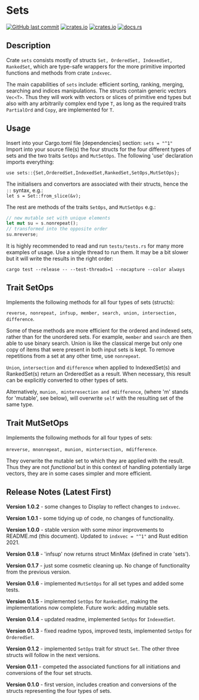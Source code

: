 # Sets

[<img alt="GitHub last commit" src="https://img.shields.io/github/last-commit/liborty/sets/HEAD?logo=github">](https://github.com/liborty/sets)
[<img alt="crates.io" src="https://img.shields.io/crates/v/sets?logo=rust">](https://crates.io/crates/sets)
[<img alt="crates.io" src="https://img.shields.io/crates/d/sets?logo=rust">](https://crates.io/crates/sets)
[<img alt="docs.rs" src="https://img.shields.io/docsrs/sets?logo=rust&logoColor=white">](https://docs.rs/sets/)

## Description

Crate `sets` consists mostly of structs `Set, OrderedSet, IndexedSet, RankedSet`, which are type-safe wrappers for the more primitive imported functions and methods from crate `indxvec`.

The main capabilities of `sets` include: efficient sorting, ranking, merging, searching and indices manipulations. The structs contain generic vectors `Vec<T>`. Thus they will work with vectors or slices of primitive end types but also with any arbitrarily complex end type `T`, as long as the required traits `PartialOrd` and `Copy`, are implemented for `T`.

## Usage

Insert into your Cargo.toml file [dependencies] section: `sets = "^1"`  
Import into your source file(s) the four structs for the four different types of sets and the two traits `SetOps` and `MutSetOps`. The following 'use' declaration imports everything:

```use sets::{Set,OrderedSet,IndexedSet,RankedSet,SetOps,MutSetOps};```

The initialisers and convertors are associated with their structs, hence the `::` syntax, e.g.:  
```let s = Set::from_slice(&v);```

The rest are methods of the traits `SetOps`, and `MutSetOps` e.g.:

```rust
// new mutable set with unique elements  
let mut su = s.nonrepeat();
// transformed into the opposite order  
su.mreverse; 
```

It is highly recommended to read and run `tests/tests.rs` for many more examples of usage. Use a single thread to run them. It may be a bit slower but it will write the results in the right order:

`cargo test --release -- --test-threads=1 --nocapture --color always`

## Trait SetOps

Implements the following methods for all four types of sets (structs):

`reverse, nonrepeat, infsup, member, search, union, intersection, difference`.

 Some of these methods are more efficient for the ordered and indexed sets, rather than for the unordered sets. For example, `member` and `search` are then able to use binary search. Union is like the classical merge but only one copy of items that were present in both input sets is kept. To remove repetitions from a set at any other time, use `nonrepeat`.

`Union`, `intersection` and `difference` when applied to IndexedSet(s) and RankedSet(s) return an OrderedSet as a result. When necessary, this result can be explicitly converted to other types of sets.

Alternatively, `munion, minteresection and mdifference`, (where 'm' stands for 'mutable', see below), will overwrite `self` with the resulting set of the same type.

## Trait MutSetOps

Implements the following methods for all four types of sets:

`mreverse, mnonrepeat, munion, mintersection, mdifference`.

They overwrite the mutable set to which they are applied with the result. Thus they are not *functional* but in this context of handling potentially large vectors, they are in some cases simpler and more efficient.

## Release Notes (Latest First)

**Version 1.0.2** - some changes to Display to reflect changes to `indxvec`.

**Version 1.0.1** - some tidying up of code, no changes of functionality.

**Version 1.0.0** - stable version with some minor improvements to README.md (this document). Updated to `indxvec = "^1"` and Rust edition 2021.

**Version 0.1.8** - 'infsup' now returns struct MinMax (defined in crate 'sets').

**Version 0.1.7** - just some cosmetic cleaning up. No change of functionality from the previous version.

**Version 0.1.6** - implemented `MutSetOps` for all set types and added some tests.

**Version 0.1.5** - implemented `SetOps` for `RankedSet`, making the implementations now complete. Future work: adding  mutable sets.

**Version 0.1.4** - updated readme, implemented `SetOps` for `IndexedSet`.

**Version 0.1.3** - fixed readme typos, improved tests, implemented `SetOps` for `OrderedSet`.

**Version 0.1.2** - implemented `SetOps` trait for struct `Set`. The other three structs will follow in the next versions.

**Version 0.1.1** - competed the associated functions for all initiations and conversions of the four set structs.

**Version 0.1.0** - first version, includes creation and conversions of the structs representing the four types of sets.
